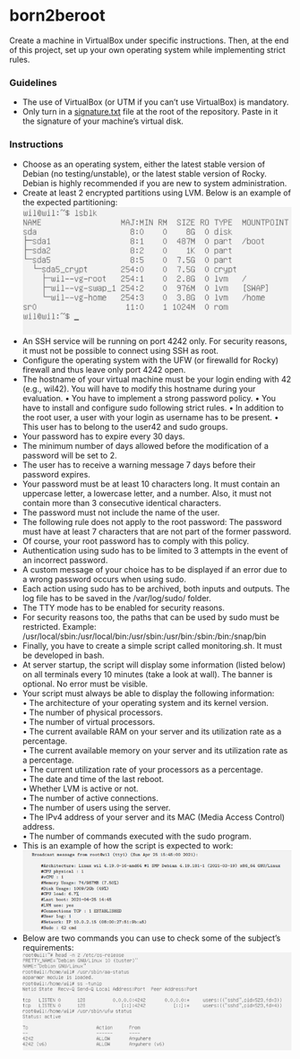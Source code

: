 # born2beroot
Create a machine in VirtualBox under specific instructions. Then, at the end of this project, set up your own operating system while implementing strict rules.

### Guidelines
* The use of VirtualBox (or UTM if you can’t use VirtualBox) is mandatory.
* Only turn in a [signature.txt](https://github.com/merijnjong/born2beroot/blob/main/signature.txt) file at the root of the repository. Paste in it the signature of your machine’s virtual disk.
  
### Instructions
* Choose as an operating system, either the latest stable version of Debian (no
testing/unstable), or the latest stable version of Rocky. Debian is highly recommended
if you are new to system administration.
* Create at least 2 encrypted partitions using LVM. Below is an example of the
expected partitioning:
![Expected partitioning](https://github.com/merijnjong/born2beroot/blob/main/Schermafbeelding%202023-12-13%20140131.png)
* An SSH service will be running on port 4242 only. For security reasons, it must not be
possible to connect using SSH as root.
* Configure the operating system with the UFW (or firewalld for Rocky)
firewall and thus leave only port 4242 open.
* The hostname of your virtual machine must be your login ending with 42 (e.g.,
wil42). You will have to modify this hostname during your evaluation.
• You have to implement a strong password policy.
• You have to install and configure sudo following strict rules.
• In addition to the root user, a user with your login as username has to be present.
• This user has to belong to the user42 and sudo groups.
* Your password has to expire every 30 days.
* The minimum number of days allowed before the modification of a password will
be set to 2.
* The user has to receive a warning message 7 days before their password expires.
* Your password must be at least 10 characters long. It must contain an uppercase
letter, a lowercase letter, and a number. Also, it must not contain more than 3
consecutive identical characters.
* The password must not include the name of the user.
* The following rule does not apply to the root password: The password must have
at least 7 characters that are not part of the former password.
* Of course, your root password has to comply with this policy.
* Authentication using sudo has to be limited to 3 attempts in the event of an incorrect password.
* A custom message of your choice has to be displayed if an error due to a wrong
password occurs when using sudo.
* Each action using sudo has to be archived, both inputs and outputs. The log file
has to be saved in the /var/log/sudo/ folder.
* The TTY mode has to be enabled for security reasons.
* For security reasons too, the paths that can be used by sudo must be restricted.
Example:
/usr/local/sbin:/usr/local/bin:/usr/sbin:/usr/bin:/sbin:/bin:/snap/bin
* Finally, you have to create a simple script called monitoring.sh. It must be developed in bash.
* At server startup, the script will display some information (listed below) on all terminals every 10 minutes (take a look at wall). The banner is optional. No error must
be visible.
* Your script must always be able to display the following information:<br />
• The architecture of your operating system and its kernel version.<br />
• The number of physical processors.<br />
• The number of virtual processors.<br />
• The current available RAM on your server and its utilization rate as a percentage.<br />
• The current available memory on your server and its utilization rate as a percentage.<br />
• The current utilization rate of your processors as a percentage.<br />
• The date and time of the last reboot.<br />
• Whether LVM is active or not.<br />
• The number of active connections.<br />
• The number of users using the server.<br />
• The IPv4 address of your server and its MAC (Media Access Control) address.<br />
• The number of commands executed with the sudo program.<br />
* This is an example of how the script is expected to work:
![Expected output of the script](https://github.com/merijnjong/born2beroot/blob/main/Schermafbeelding%202023-12-13%20141113.png)
* Below are two commands you can use to check some of the subject’s requirements:
![Commands to check the subject's requirements](https://github.com/merijnjong/born2beroot/blob/main/Schermafbeelding%202023-12-13%20141339.png)
